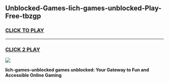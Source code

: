 
## Unblocked-Games-lich-games-unblocked-Play-Free-tbzgp
<h3>
<a href="https://premium76.site?title=lich-games-unblocked&ref=15A">CLICK TO PLAY</a></h3>
<hr>

<h3>
<a href="https://premium76.site?title=lich-games-unblocked&ref=15A">CLICK 2 PLAY</a>
  
</h3>

<a href="https://premium76.site?title=lich-games-unblocked&ref=15A"><img src="https://clearcache.store/games.png"></a>


**lich-games-unblocked games unblocked: Your Gateway to Fun and Accessible Online Gaming**
